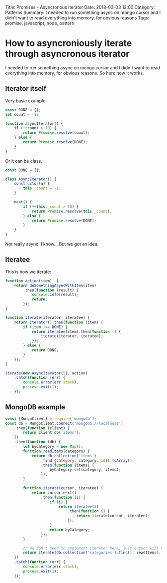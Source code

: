 Title: Promises - Asyncronous Iterator
Date: 2018-03-03 12:00
Category: Patterns
Summary: I needed to run something async on mongo cursor and I didn't want to read everything into memory, for obvious reasons
Tags: promise, javascript, node, pattern

# How to asyncroniously iterate through asyncronous iterator

I needed to run something async on mongo cursor and I didn't want to read everything into memory, for
obvious reasons. So here how it works.

## Iterator itself

Very basic example:

```javascript
const DONE = {};
let count = -1;

function asyncIterator() {
    if (++count > 10) {
        return Promise.resolve(count);
    } else {
        return Promise.resolve(DONE);
    }
}
```

Or it can be class.

```javascript
const DONE = {};

class AsyncIterator() {
    constructor(n) {
        this._count = -1;
    }

    next() {
        if (++this._count > 10) {
            return Promise.resolve(this._count);
        } else {
            return Promise.resolve(DONE);
        }
    }
}
```

Not really async, I know... But we got an idea.

## Iteratee

This is how we iterate:

```javascript
function action(item)  {
    return doSomethingAsyncWithItem(item)
        .then(function (result) {
            console.info(result);
            return;
        });
}

function iterate(iterator, iteratee) {
    return iterator().then(function (item) {
        if (item !== DONE) {
            return iteratee(item).then(function () {
                iterate(iterator, iteratee);
            });
        } else {
            return DONE;
        }
    });
}

iterate(new AsyncIterator(5), action)
    .catch(function (err) {
        console.error(err.stack);
        process.exit(1);
    });
```

## MongoDB example

```javascript
const {MongoClient} = require('mongodb');
const db = MongoClient.connect('mongodb://localhost')
    .then(function (client) {
        return client.db('items');
    })
    .then(function (db) {
        let byCategory = new Map();
        function readItems(category) {
            return db.collection('items')
                .find({category: category._id}).toArray()
                .then(function (items) {
                    byCategory.set(category, items);
                });
        }

        function iterate(cursor, iteratee) {
            return cursor.next()
                .then(function (i) {
                    if (i) {
                        return iteratee(i)
                            .then(function () {
                                return iterate(cursor, iteratee);
                            });
                    }
                    return byCategory;
                });
        }

        // We don't need to implement iterator here, just cursor will do
        return iterate(db.collection('categories').find(), readItems);
    })
    .catch(function (err) {
        console.error(err.stack);
        process.exit(1);
    });
```